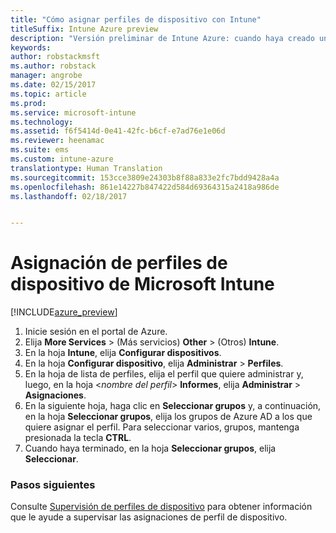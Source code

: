 ```yaml
---
title: "Cómo asignar perfiles de dispositivo con Intune"
titleSuffix: Intune Azure preview
description: "Versión preliminar de Intune Azure: cuando haya creado un perfil de dispositivo de Intune, use este tema para aprender a asignarlo a los dispositivos."
keywords: 
author: robstackmsft
ms.author: robstack
manager: angrobe
ms.date: 02/15/2017
ms.topic: article
ms.prod: 
ms.service: microsoft-intune
ms.technology: 
ms.assetid: f6f5414d-0e41-42fc-b6cf-e7ad76e1e06d
ms.reviewer: heenamac
ms.suite: ems
ms.custom: intune-azure
translationtype: Human Translation
ms.sourcegitcommit: 153cce3809e24303b8f88a833e2fc7bdd9428a4a
ms.openlocfilehash: 861e14227b847422d584d69364315a2418a986de
ms.lasthandoff: 02/18/2017


---
```


# <a name="how-to-assign-microsoft-intune-device-profiles"></a>Asignación de perfiles de dispositivo de Microsoft Intune

[!INCLUDE[azure_preview](../includes/azure_preview.md)]


1. Inicie sesión en el portal de Azure.
2. Elija **More Services** >  (Más servicios) **Other** >  (Otros) **Intune**.
3. En la hoja **Intune**, elija **Configurar dispositivos**.
1. En la hoja **Configurar dispositivo**, elija **Administrar** > **Perfiles**.
2. En la hoja de lista de perfiles, elija el perfil que quiere administrar y, luego, en la hoja <*nombre del perfil*> **Informes**, elija **Administrar** > **Asignaciones**.
3. En la siguiente hoja, haga clic en **Seleccionar grupos** y, a continuación, en la hoja **Seleccionar grupos**, elija los grupos de Azure AD a los que quiere asignar el perfil. Para seleccionar varios, grupos, mantenga presionada la tecla **CTRL**.
4. Cuando haya terminado, en la hoja **Seleccionar grupos**, elija **Seleccionar**.

### <a name="next-steps"></a>Pasos siguientes
Consulte [Supervisión de perfiles de dispositivo](how-to-monitor-device-profiles.md) para obtener información que le ayude a supervisar las asignaciones de perfil de dispositivo.

